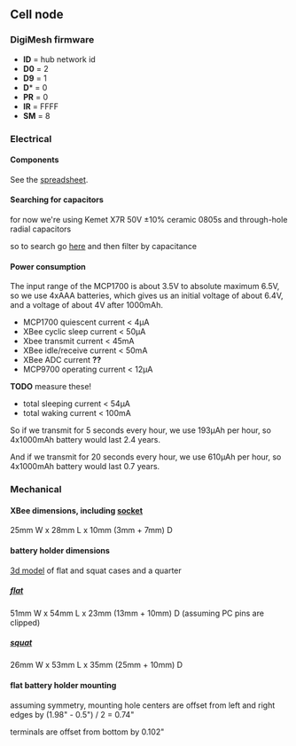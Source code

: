 ## Cell node


### DigiMesh firmware

- **ID** = hub network id
- **D0** = 2
- **D9** = 1
- **D*** = 0
- **PR** = 0
- **IR** = FFFF
- **SM** = 8


### Electrical

#### Components

See the [spreadsheet](https://docs.google.com/spreadsheets/d/1aLX0yPriqRYv9exc7hV8ZaoWDZZKsPV997NUnLpyvPM/edit?usp=sharing).

#### Searching for capacitors
for now we're using Kemet X7R 50V ±10% ceramic 0805s and through-hole radial capacitors

so to search go [here](http://www.digikey.com/product-search/en?v=399&pv14=32&pv16=2&pv16=6&FV=fff40002%2Cfff8000b&stock=1&pbfree=1&rohs=1) and then filter by capacitance

#### Power consumption

The input range of the MCP1700 is about 3.5V to absolute maximum 6.5V,
so we use 4xAAA batteries, which gives us an initial voltage of about 6.4V, and a voltage of about 4V after 1000mAh.

- MCP1700 quiescent current < 4µA
- XBee cyclic sleep current < 50µA
- Xbee transmit current < 45mA
- XBee idle/receive current < 50mA
- XBee ADC current **??**
- MCP9700 operating current < 12µA

**TODO** measure these!
- total sleeping current < 54µA
- total waking current < 100mA

So if we transmit for 5 seconds every hour, we use 193µAh per hour, so 4x1000mAh battery would last 2.4 years.

And if we transmit for 20 seconds every hour, we use 610µAh per hour, so 4x1000mAh battery would last 0.7 years.


### Mechanical

#### XBee dimensions, including [socket](http://www.sullinscorp.com/drawings/75_1BFC_10483.pdf)

25mm W x 28mm L x 10mm (3mm + 7mm) D

#### battery holder dimensions

[3d model](flat-case-squat-case-and-us-quarter.stl) of flat and squat cases and a quarter

##### [flat](http://www.digikey.com/product-detail/en/2481/2481K-ND/303826)

51mm W x 54mm L x 23mm (13mm + 10mm) D (assuming PC pins are clipped)

##### [squat](http://www.digikey.com/product-detail/en/BH24AAAW/BH24AAAW-ND/38633)

26mm W x 53mm L x 35mm (25mm + 10mm) D

#### flat battery holder mounting

assuming symmetry, mounting hole centers are offset from left and right edges by (1.98" - 0.5") / 2 = 0.74"

terminals are offset from bottom by 0.102"
